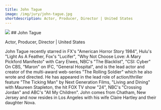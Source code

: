 ```yaml
---
title: John Tague
image: /img/jury/john-tague.jpg
shortdescription: Actor, Producer, Director | United States
---
```

<img src="/img/jury/john-tague.jpg">
## John Tague

Actor, Producer, Director | United States

John Tague recently starred in FX's "American Horror Story 1984", Hulu's "Light As A Feather, Fox's "Lucifer", "Why Not Choose Love: A Mary Pickford Manifesto" with Cary Elwes, NBC's "The Blacklist", "CSI: Cyber" On CBS, "Maron" on IFC, "General Hospital", and is the lead actor and creator of the multi-award web-series "The Rolling Soldier" which he also wrote and directed. He has appeared in the lead role of action/thriller feature "The Ticking Man" by Next Generation Films, "Living and Dining" with Maureen Stapleton, the hit FOX TV show "24", NBC's "Crossing Jordan" and ABC's "All My Children". John comes from Chatham, New Jersey and now resides in Los Angeles with his wife Claire Hartley and their daughter Nova.



